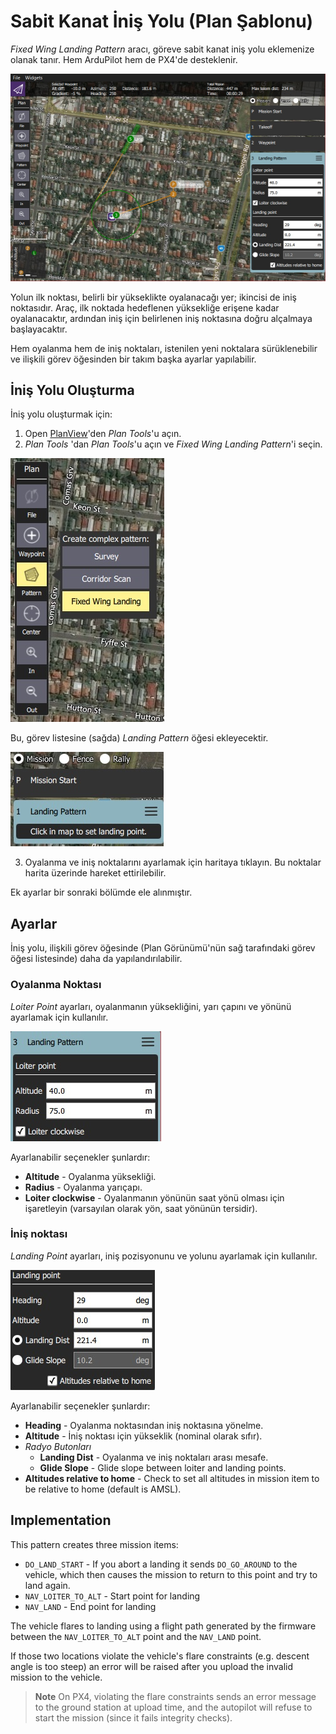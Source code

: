 # Sabit Kanat İniş Yolu (Plan Şablonu)

*Fixed Wing Landing Pattern* aracı, göreve sabit kanat iniş yolu eklemenize olanak tanır. Hem ArduPilot hem de PX4'de desteklenir.

![Fixed Wing Landing Pattern](../../assets/plan/pattern/fixed_wing_landing_pattern.jpg)

Yolun ilk noktası, belirli bir yükseklikte oyalanacağı yer; ikincisi de iniş noktasıdır. Araç, ilk noktada hedeflenen yüksekliğe erişene kadar oyalanacaktır, ardından iniş için belirlenen iniş noktasına doğru alçalmaya başlayacaktır.

Hem oyalanma hem de iniş noktaları, istenilen yeni noktalara sürüklenebilir ve ilişkili görev öğesinden bir takım başka ayarlar yapılabilir.

## İniş Yolu Oluşturma

İniş yolu oluşturmak için:

1. Open [PlanView](../PlanView/PlanView.md)'den *Plan Tools*'u açın.
2. *Plan Tools* 'dan *Plan Tools*'u açın ve *Fixed Wing Landing Pattern*'i seçin.
  
  ![Fixed Wing Landing Pattern](../../assets/plan/pattern/fixed_wing_landing_pattern_menu.jpg)
  
  Bu, görev listesine (sağda) *Landing Pattern* öğesi ekleyecektir.
  
  ![Fixed Wing Landing Pattern](../../assets/plan/pattern/fixed_wing_landing_pattern_mission_item_initial.jpg)

3. Oyalanma ve iniş noktalarını ayarlamak için haritaya tıklayın. Bu noktalar harita üzerinde hareket ettirilebilir.

Ek ayarlar bir sonraki bölümde ele alınmıştır.

## Ayarlar

İniş yolu, ilişkili görev öğesinde (Plan Görünümü'nün sağ tarafındaki görev öğesi listesinde) daha da yapılandırılabilir.

### Oyalanma Noktası

*Loiter Point* ayarları, oyalanmanın yüksekliğini, yarı çapını ve yönünü ayarlamak için kullanılır.

![Landing Pattern - Loiter Point](../../assets/plan/pattern/fixed_wing_landing_pattern_settings_loiter.jpg)

Ayarlanabilir seçenekler şunlardır:

- **Altitude** - Oyalanma yüksekliği.
- **Radius** - Oyalanma yarıçapı.
- **Loiter clockwise** - Oyalanmanın yönünün saat yönü olması için işaretleyin (varsayılan olarak yön, saat yönünün tersidir). 

### İniş noktası

*Landing Point* ayarları, iniş pozisyonunu ve yolunu ayarlamak için kullanılır.

![Landing Pattern - Landing Point](../../assets/plan/pattern/fixed_wing_landing_pattern_settings_landing.jpg)

Ayarlanabilir seçenekler şunlardır:

- **Heading** - Oyalanma noktasından iniş noktasına yönelme.
- **Altitude** - İniş noktası için yükseklik (nominal olarak sıfır).
- *Radyo Butonları* 
  - **Landing Dist** - Oyalanma ve iniş noktaları arası mesafe.
  - **Glide Slope** - Glide slope between loiter and landing points.
- **Altitudes relative to home** - Check to set all altitudes in mission item to be relative to home (default is AMSL).

## Implementation

This pattern creates three mission items:

- `DO_LAND_START` - If you abort a landing it sends `DO_GO_AROUND` to the vehicle, which then causes the mission to return to this point and try to land again.
- `NAV_LOITER_TO_ALT` - Start point for landing
- `NAV_LAND` - End point for landing

The vehicle flares to landing using a flight path generated by the firmware between the `NAV_LOITER_TO_ALT` point and the `NAV_LAND` point.

If those two locations violate the vehicle's flare constraints (e.g. descent angle is too steep) an error will be raised after you upload the invalid mission to the vehicle.

> **Note** On PX4, violating the flare constraints sends an error message to the ground station at upload time, and the autopilot will refuse to start the mission (since it fails integrity checks).